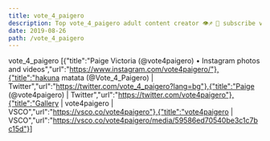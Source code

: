 ```yaml
---
title: vote_4_paigero
description: Top vote_4_paigero adult content creator 👁♐️ 👑 subscribe vote_4_paigero to my porn site below IG vote_4_paigero
date: 2019-08-26
path: /vote_4_paigero
---
```


vote_4_paigero
[{"title":"Paige Victoria (@vote4paigero) • Instagram photos and videos","url":"https://www.instagram.com/vote4paigero/"},{"title":"hakuna matata (@Vote_4_Paigero) | Twitter","url":"https://twitter.com/vote_4_paigero?lang=bg"},{"title":"Paige (@vote4paigero) | Twitter","url":"https://twitter.com/vote4paigero"},{"title":"Gallery | vote4paigero | VSCO","url":"https://vsco.co/vote4paigero"},{"title":"vote4paigero | VSCO","url":"https://vsco.co/vote4paigero/media/59586ed70540be3c1c7bc15d"}]


